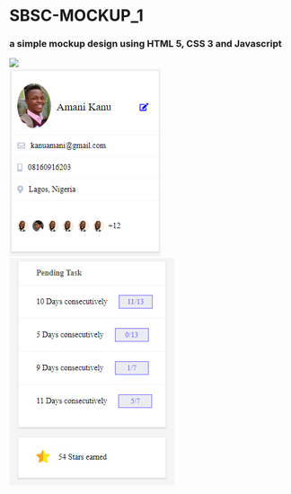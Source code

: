 # SBSC-MOCKUP_1

### a simple mockup design using HTML 5, CSS 3 and Javascript

<div>
<img src="../img/screenshot_1.png">
</div>

<img src="./img/screenshot_2.png">

<img src="img/screenshot_3.png">

